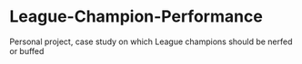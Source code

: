 # League-Champion-Performance
Personal project, case study on which League champions should be nerfed or buffed
